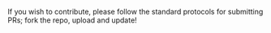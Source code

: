 If you wish to contribute, please follow the standard protocols for submitting PRs; fork the repo, upload and update!
